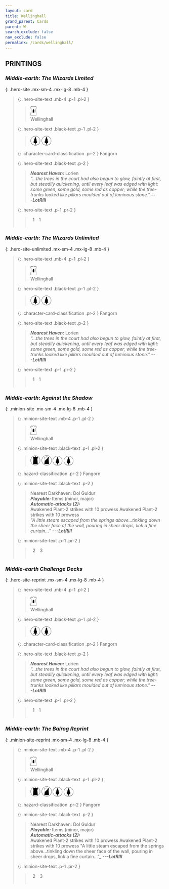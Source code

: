 ```yaml
---
layout: card
title: Wellinghall
grand_parent: Cards
parent: W
search_exclude: false
nav_exclude: false
permalink: /cards/wellinghall/
---
```


## PRINTINGS


### _Middle-earth: The Wizards Limited_

{: .hero-site .mx-sm-4 .mx-lg-8 .mb-4 }
> {: .hero-site-text .mb-4 .p-1 .pl-2 }
> > <div class="card-mp"><img src="/assets/images/free-hold.svg"></div>
> > <div class="character-card-name">Wellinghall</div>
>
> {: .hero-site-text .black-text .p-1 .pl-2 }
> > ![](/assets/images/wilderness.svg) ![](/assets/images/wilderness.svg)
>
> {: .character-card-classification .pr-2 }
> Fangorn
>
> {: .hero-site-text .black-text .p-2 }
> > _**Nearest Haven:**_ Lorien  <br>_“...the trees in the court had also begun to glow, faintly at first, but steadily quickening, until every leaf was edged with light: some green, some gold, some red as copper; while the tree-trunks looked like pillars moulded out of luminous stone."_ ***---&#65279;LotRIII*** 
> 
> {: .hero-site-text .p-1 .pr-2 }
> > <div class="hero-site-draw"><span class="hero-you-draw">&ensp;1&ensp;</span><span class="hero-opp-draw">&ensp;1&ensp;</span></div>
> > <div class="card-corruption">&nbsp;</div>

### _Middle-earth: The Wizards Unlimited_

{: .hero-site-unlimited .mx-sm-4 .mx-lg-8 .mb-4 }
> {: .hero-site-text .mb-4 .p-1 .pl-2 }
> > <div class="card-mp"><img src="/assets/images/free-hold.svg"></div>
> > <div class="character-card-name">Wellinghall</div>
>
> {: .hero-site-text .black-text .p-1 .pl-2 }
> > ![](/assets/images/wilderness.svg) ![](/assets/images/wilderness.svg)
>
> {: .character-card-classification .pr-2 }
> Fangorn
>
> {: .hero-site-text .black-text .p-2 }
> > _**Nearest Haven:**_ Lorien  <br>_“...the trees in the court had also begun to glow, faintly at first, but steadily quickening, until every leaf was edged with light: some green, some gold, some red as copper; while the tree-trunks looked like pillars moulded out of luminous stone."_ ***---&#65279;LotRIII*** 
> 
> {: .hero-site-text .p-1 .pr-2 }
> > <div class="hero-site-draw"><span class="hero-you-draw">&ensp;1&ensp;</span><span class="hero-opp-draw">&ensp;1&ensp;</span></div>
> > <div class="card-corruption">&nbsp;</div>

### _Middle-earth: Against the Shadow_

{: .minion-site .mx-sm-4 .mx-lg-8 .mb-4 }
> {: .minion-site-text .mb-4 .p-1 .pl-2 }
> > <div class="card-mp"><img src="/assets/images/free-hold.svg"></div>
> > <div class="card-name">Wellinghall</div>
>
> {: .minion-site-text .black-text .p-1 .pl-2 }
> > ![](/assets/images/dark-domain.svg) ![](/assets/images/shadow-land.svg) ![](/assets/images/wilderness.svg) ![](/assets/images/wilderness.svg)
>
> {: .hazard-classification .pr-2 }
> Fangorn
>
> {: .minion-site-text .black-text .p-2 }
> > Nearest Darkhaven: Dol Guldur  <br>_**Playable:**_ Items (minor, major) <br>_**Automatic-attacks (2):**_<br> Awakened Plant-2 strikes with 10 prowess Awakened Plant-2 strikes with 10 prowess  <br>_"A little steam escaped from the springs above...tinkling down the sheer face of the wall, pouring in sheer drops, link a fine curtain...”_ ***---&#65279;LotRIII*** 
> 
> {: .minion-site-text .p-1 .pr-2 }
> > <div class="hero-site-draw"><span class="minion-you-draw">&ensp;2&ensp;</span><span class="minion-opp-draw">&ensp;3&ensp;</span></div>
> > <div class="card-corruption">&nbsp;</div>

### _Middle-earth Challenge Decks_

{: .hero-site-reprint .mx-sm-4 .mx-lg-8 .mb-4 }
> {: .hero-site-text .mb-4 .p-1 .pl-2 }
> > <div class="card-mp"><img src="/assets/images/free-hold.svg"></div>
> > <div class="character-card-name">Wellinghall</div>
>
> {: .hero-site-text .black-text .p-1 .pl-2 }
> > ![](/assets/images/wilderness.svg) ![](/assets/images/wilderness.svg)
>
> {: .character-card-classification .pr-2 }
> Fangorn
>
> {: .hero-site-text .black-text .p-2 }
> > _**Nearest Haven:**_ Lorien  <br>_“...the trees in the court had also begun to glow, faintly at first, but steadily quickening, until every leaf was edged with light: some green, some gold, some red as copper; while the tree-trunks looked like pillars moulded out of luminous stone."_ ***---&#65279;LotRIII*** 
> 
> {: .hero-site-text .p-1 .pr-2 }
> > <div class="hero-site-draw"><span class="hero-you-draw">&ensp;1&ensp;</span><span class="hero-opp-draw">&ensp;1&ensp;</span></div>
> > <div class="card-corruption">&nbsp;</div>

### _Middle-earth: The Balrog Reprint_

{: .minion-site-reprint .mx-sm-4 .mx-lg-8 .mb-4 }
> {: .minion-site-text .mb-4 .p-1 .pl-2 }
> > <div class="card-mp"><img src="/assets/images/free-hold.svg"></div>
> > <div class="card-name">Wellinghall</div>
>
> {: .minion-site-text .black-text .p-1 .pl-2 }
> > ![](/assets/images/dark-domain.svg) ![](/assets/images/shadow-land.svg) ![](/assets/images/wilderness.svg) ![](/assets/images/wilderness.svg)
>
> {: .hazard-classification .pr-2 }
> Fangorn
>
> {: .minion-site-text .black-text .p-2 }
> > Nearest Darkhaven: Dol Guldur  <br>_**Playable:**_ Items (minor, major) <br>_**Automatic-attacks (2):**_<br> Awakened Plant-2 strikes with 10 prowess Awakened Plant-2 strikes with 10 prowess  "A little steam escaped from the springs above...tinkling down the sheer face of the wall, pouring in sheer drops, link a fine curtain...”_ ***---&#65279;LotRIII*** 
> 
> {: .minion-site-text .p-1 .pr-2 }
> > <div class="hero-site-draw"><span class="minion-you-draw">&ensp;2&ensp;</span><span class="minion-opp-draw">&ensp;3&ensp;</span></div>
> > <div class="card-corruption">&nbsp;</div>
